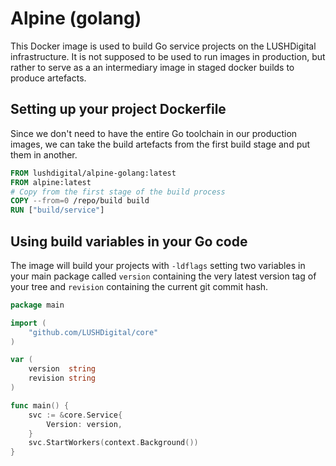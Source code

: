 # Alpine (golang)
This Docker image is used to build Go service projects on the LUSHDigital infrastructure. It is not supposed to be used to run images in production, but rather to serve as a an intermediary image in staged docker builds to produce artefacts.

## Setting up your project Dockerfile
Since we don't need to have the entire Go toolchain in our production images, we can take the build artefacts from the first build stage and put them in another.

```Dockerfile
FROM lushdigital/alpine-golang:latest
FROM alpine:latest
# Copy from the first stage of the build process
COPY --from=0 /repo/build build
RUN ["build/service"]
```

## Using build variables in your Go code
The image will build your projects with `-ldflags` setting two variables in your main package called `version` containing the very latest version tag of your tree and `revision` containing the current git commit hash.

```go
package main

import (
    "github.com/LUSHDigital/core"
)

var (
    version  string
    revision string
)

func main() {
    svc := &core.Service{
        Version: version,
    }
    svc.StartWorkers(context.Background())
}
```